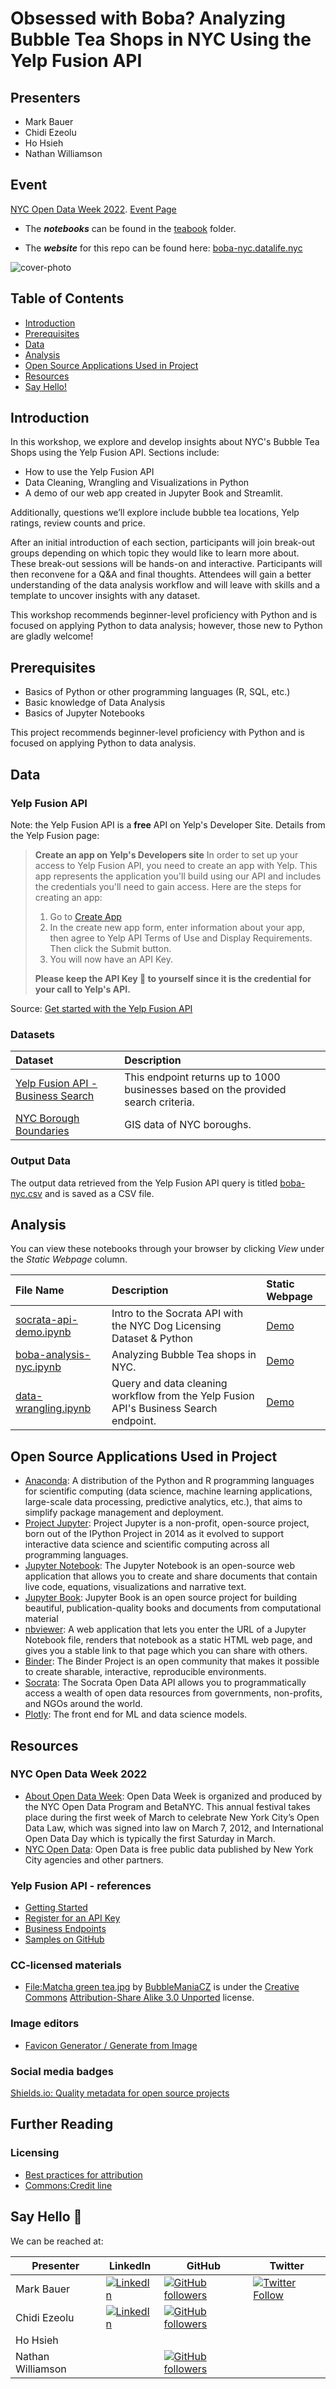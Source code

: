 # Obsessed with Boba? Analyzing Bubble Tea Shops in NYC Using the Yelp Fusion API

## Presenters

- Mark Bauer
- Chidi Ezeolu
- Ho Hsieh
- Nathan Williamson

## Event

[NYC Open Data Week 2022](https://www.open-data.nyc/). 
[Event Page](https://2022.open-data.nyc/event/obsessed-with-boba-analyzing-bubble-tea-shops-in-nyc-using-the-yelp-fusion-api/)

- The ___notebooks___ can be found in the [teabook](https://github.com/mebauer/boba-nyc/tree/master/teabook) folder.

- The ___website___ for this repo can be found here: [boba-nyc.datalife.nyc](https://boba-nyc.datalife.nyc)

![cover-photo](busineses-per-neighborhood.png)

## Table of Contents

- [Introduction](#Introduction)
- [Prerequisites](#Prerequisites)
- [Data](#Data)
- [Analysis](#Analysis)
- [Open Source Applications Used in Project](#Open-Source-Applications-Used-in-Project)
- [Resources](#Resources)
- [Say Hello!](#Say-Hello)

## Introduction

In this workshop, we explore and develop insights about NYC's Bubble Tea Shops using the Yelp Fusion API. Sections include:

- How to use the Yelp Fusion API
- Data Cleaning, Wrangling and Visualizations in Python
- A demo of our web app created in Jupyter Book and Streamlit.

Additionally, questions we’ll explore include bubble tea locations, Yelp ratings, review counts and price.

After an initial introduction of each section, participants will join break-out groups depending on which topic they would like to learn more about. These break-out sessions will be hands-on and interactive. Participants will then reconvene for a Q&A and final thoughts. Attendees will gain a better understanding of the data analysis workflow and will leave with skills and a template to uncover insights with any dataset.

This workshop recommends beginner-level proficiency with Python and is focused on applying Python to data analysis; however, those new to Python are gladly welcome!

## Prerequisites

- Basics of Python or other programming languages (R, SQL, etc.)
- Basic knowledge of Data Analysis
- Basics of Jupyter Notebooks

This project recommends beginner-level proficiency with Python and is focused on applying Python to data analysis.

## Data

### Yelp Fusion API

Note: the Yelp Fusion API is a __free__ API on Yelp's Developer Site. Details from the Yelp Fusion page:

> __Create an app on Yelp's Developers site__
In order to set up your access to Yelp Fusion API, you need to create an app with Yelp. This app represents the application you'll build using our API and includes the credentials you'll need to gain access. Here are the steps for creating an app:  
>
> 1. Go to [Create App](https://www.yelp.com/developers/v3/manage_app)  
> 2. In the create new app form, enter information about your app, then agree to Yelp API Terms of Use and Display Requirements. Then click the Submit button.  
> 3. You will now have an API Key.  
>
> __Please keep the API Key 🔑 to yourself since it is the credential for your call to Yelp's API.__  

Source: [Get started with the Yelp Fusion API](https://www.yelp.com/developers/documentation/v3/get_started)

### Datasets

| Dataset | Description |
| :-------- | :---------- |
| [Yelp Fusion API - Business Search](https://www.yelp.com/developers/documentation/v3/business_search) | This endpoint returns up to 1000 businesses based on the provided search criteria. |
| [NYC Borough Boundaries](https://data.cityofnewyork.us/City-Government/Borough-Boundaries/tqmj-j8zm) | GIS data of NYC boroughs. |

### Output Data

The output data retrieved from the Yelp Fusion API query is titled [boba-nyc.csv](https://github.com/mebauer/boba-nyc/blob/master/boba-nyc.csv) and is saved as a CSV file.

## Analysis

You can view these notebooks through your browser by clicking _View_ under the _Static Webpage_ column.

| File Name | Description | Static Webpage |
| :-------- | :---------- | :------------- |
| [socrata-api-demo.ipynb](teabook/socrata-api-demo.ipynb) | Intro to the Socrata API with the NYC Dog Licensing Dataset & Python | [Demo](https://boba-nyc.datalife.nyc/socrata-api-demo.html) |
| [boba-analysis-nyc.ipynb](teabook/boba-analysis-nyc.ipynb) | Analyzing Bubble Tea shops in NYC. | [Demo](https://boba-nyc.datalife.nyc/boba-analysis-nyc.html) |
| [data-wrangling.ipynb](teabook/data-wrangling.ipynb) | Query and data cleaning workflow from the Yelp Fusion API's Business Search endpoint. | [Demo](https://boba-nyc.datalife.nyc/data-wrangling.html) |

## Open Source Applications Used in Project

- [Anaconda](https://www.anaconda.com/): A distribution of the Python and R programming languages for scientific computing (data science, machine learning applications, large-scale data processing, predictive analytics, etc.), that aims to simplify package management and deployment.  
- [Project Jupyter](https://jupyter.org/index.html): Project Jupyter is a non-profit, open-source project, born out of the IPython Project in 2014 as it evolved to support interactive data science and scientific computing across all programming languages.  
- [Jupyter Notebook](https://jupyter.org/try): The Jupyter Notebook is an open-source web application that allows you to create and share documents that contain live code, equations, visualizations and narrative text.  
- [Jupyter Book](https://jupyterbook.org): Jupyter Book is an open source project for building beautiful, publication-quality books and documents from computational material
- [nbviewer](https://nbviewer.jupyter.org/): A web application that lets you enter the URL of a Jupyter Notebook file, renders that notebook as a static HTML web page, and gives you a stable link to that page which you can share with others.  
- [Binder](https://mybinder.org/): The Binder Project is an open community that makes it possible to create sharable, interactive, reproducible environments.
- [Socrata](https://dev.socrata.com/): The Socrata Open Data API allows you to programmatically access a wealth of open data resources from governments, non-profits, and NGOs around the world.
- [Plotly](https://plotly.com/): The front end for ML and data science models.

## Resources

### NYC Open Data Week 2022

- [About Open Data Week](https://2022.open-data.nyc/about/?_ga=2.50656297.1098322179.1641752075-1851954477.1641607907&_gl=1*1b9ycty*_ga*MTg1MTk1NDQ3Ny4xNjQxNjA3OTA3*_ga_7GQYNB09QV*MTY0MTc1NDU4My40LjAuMTY0MTc1NDU4My4w): Open Data Week is organized and produced by the NYC Open Data Program and BetaNYC. This annual festival  takes place during the first week of March to celebrate New York City’s Open Data Law, which was signed into law on March 7, 2012, and International Open Data Day which is typically the first Saturday in March.
- [NYC Open Data](https://opendata.cityofnewyork.us/): Open Data is free public data published by New York City agencies and other partners.

### Yelp Fusion API - references

- [Getting Started](https://www.yelp.com/developers/documentation/v3/get_started)  
- [Register for an API Key](https://www.yelp.com/developers/documentation/v3/authentication)
- [Business Endpoints](https://www.yelp.com/developers/documentation/v3/business)  
- [Samples on GitHub](https://github.com/Yelp/yelp-fusion)

### CC-licensed materials

- [File:Matcha green tea.jpg](https://commons.wikimedia.org/wiki/File:Matcha_green_tea.jpg) by [BubbleManiaCZ](https://commons.wikimedia.org/w/index.php?title=User:BubbleManiaCZ&action=edit&redlink=1) is under the [Creative Commons](https://en.wikipedia.org/wiki/en:Creative_Commons) [Attribution-Share Alike 3.0 Unported](https://creativecommons.org/licenses/by-sa/3.0/deed.en) license.

### Image editors

- [Favicon Generator / Generate from Image](https://favicon.io/favicon-converter/)

### Social media badges

[Shields.io: Quality metadata for open source projects](https://shields.io/)

## Further Reading

### Licensing

- [Best practices for attribution](https://wiki.creativecommons.org/wiki/best_practices_for_attribution)
- [Commons:Credit line](https://commons.wikimedia.org/wiki/Commons:Credit_line)

## Say Hello 👋

We can be reached at:

| Presenter | LinkedIn | GitHub | Twitter |
| --------- | -------- | ------ | ------- |
| Mark Bauer | [![LinkedIn](https://img.shields.io/badge/LinkedIn-blue?style=flat&logo=linkedin&labelColor=blue)](https://www.linkedin.com/in/markebauer) | [![GitHub followers](https://img.shields.io/github/followers/mebauer?style=social)](https://github.com/mebauer) | [![Twitter Follow](https://img.shields.io/twitter/follow/markbauerwater?style=social)](https://twitter.com/markbauerwater) |
| Chidi Ezeolu | [![LinkedIn](https://img.shields.io/badge/LinkedIn-blue?style=flat&logo=linkedin&labelColor=blue)](https://www.linkedin.com/in/chidi-ezeolu-411b0856) | [![GitHub followers](https://img.shields.io/github/followers/datalifenyc?style=social)](https://github.com/datalifenyc)| |
| Ho Hsieh | | | |
| Nathan Williamson | | [![GitHub followers](https://img.shields.io/github/followers/nateswill?style=social)](https://github.com/nateswill) | |
